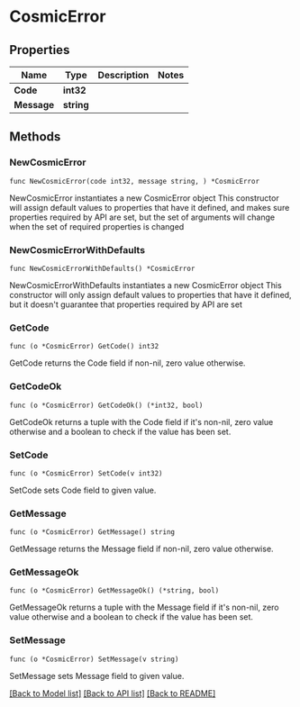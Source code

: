 # CosmicError

## Properties

Name | Type | Description | Notes
------------ | ------------- | ------------- | -------------
**Code** | **int32** |  | 
**Message** | **string** |  | 

## Methods

### NewCosmicError

`func NewCosmicError(code int32, message string, ) *CosmicError`

NewCosmicError instantiates a new CosmicError object
This constructor will assign default values to properties that have it defined,
and makes sure properties required by API are set, but the set of arguments
will change when the set of required properties is changed

### NewCosmicErrorWithDefaults

`func NewCosmicErrorWithDefaults() *CosmicError`

NewCosmicErrorWithDefaults instantiates a new CosmicError object
This constructor will only assign default values to properties that have it defined,
but it doesn't guarantee that properties required by API are set

### GetCode

`func (o *CosmicError) GetCode() int32`

GetCode returns the Code field if non-nil, zero value otherwise.

### GetCodeOk

`func (o *CosmicError) GetCodeOk() (*int32, bool)`

GetCodeOk returns a tuple with the Code field if it's non-nil, zero value otherwise
and a boolean to check if the value has been set.

### SetCode

`func (o *CosmicError) SetCode(v int32)`

SetCode sets Code field to given value.


### GetMessage

`func (o *CosmicError) GetMessage() string`

GetMessage returns the Message field if non-nil, zero value otherwise.

### GetMessageOk

`func (o *CosmicError) GetMessageOk() (*string, bool)`

GetMessageOk returns a tuple with the Message field if it's non-nil, zero value otherwise
and a boolean to check if the value has been set.

### SetMessage

`func (o *CosmicError) SetMessage(v string)`

SetMessage sets Message field to given value.



[[Back to Model list]](../README.md#documentation-for-models) [[Back to API list]](../README.md#documentation-for-api-endpoints) [[Back to README]](../README.md)


